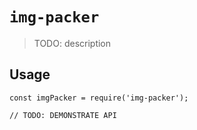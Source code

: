 # `img-packer`

> TODO: description

## Usage

```
const imgPacker = require('img-packer');

// TODO: DEMONSTRATE API
```
